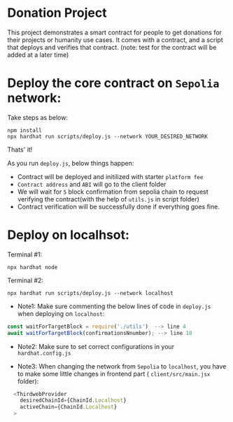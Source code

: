 # Donation Project

This project demonstrates a smart contract for people to get donations for their projects or humanity use cases.
It comes with a contract, and a script that deploys and verifies that contract. (note: test for the contract will be added at a later time)

# Deploy the core contract on `Sepolia` network:

Take steps as below:

``` shell
npm install
npx hardhat run scripts/deploy.js --network YOUR_DESIRED_NETWORK
```
Thats' it!


As you run `deploy.js`, below things happen:

- Contract will be deployed and initilized with starter `platform fee`
- `Contract address` and `ABI` will go to the client folder
- We will wait for `5` block confirmation from sepolia chain to request verifying the contract(with the help of `utils.js` in script folder)
- Contract verification will be successfully done if everything goes fine.

# Deploy on localhsot:

Terminal #1:
```shell
npx hardhat node
```

Terminal #2:
```shell
npx hardhat run scripts/deploy.js --network localhost
```

* Note1: Make sure commenting the below lines of code in `deploy.js` when deploying on `localhost`:

```JavaScript
const waitForTargetBlock = require('./utils')  --> line 4
await waitForTargetBlock(confirmationsNnumber); --> line 18
```
* Note2: Make sure to set correct configurations in your `hardhat.config.js`

* Note3: When changing the network from `Sepolia` to `localhost`, you have to make some little changes in frontend part ( `client/src/main.jsx` folder):

``` Javascript
  <ThirdwebProvider 
    desiredChainId={ChainId.Localhost}
    activeChain={ChainId.Localhost}
  > 
```